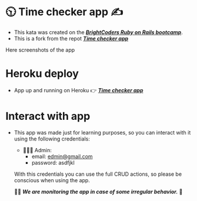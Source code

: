 # 🕥 Time checker app ✍️

- This kata was created on the [**_BrightCoders Ruby on Rails bootcamp_**](http://www.brightcoders.com/).
- This is a fork from the repot [**_Time checker app_**](https://github.com/BC-MAY-21-ROR/kata-06-el-reloj-checador-k6-ca-reilero-04)

Here screenshots of the app

# Heroku deploy

- App up and running on Heroku 👉 [**_Time checker app_**](https://https://bcaug22-railero-4-time-checker.herokuapp.com/)

# Interact with app

- This app was made just for learning purposes, so you can interact with it using the following credentials:

  - 🧑🏻‍💻 Admin:
    - email: edmin@gmail.com
    - password: asdfjkl

  With this credentials you can use the full CRUD actions, so please be conscious when using the app.

  🕵️‍♀️ **_We are monitoring the app in case of some irregular behavior._** 👀
